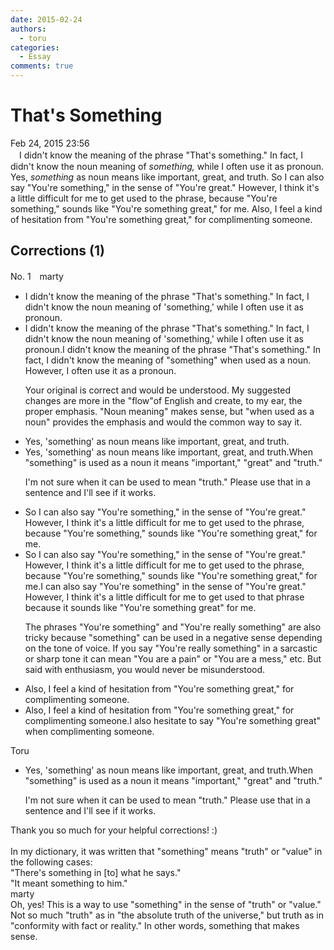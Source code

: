 ```yaml
---
date: 2015-02-24
authors:
  - toru
categories:
  - Essay
comments: true
---
```


# That's Something
<div class="date">Feb 24, 2015 23:56</div>
<div id="post"><div id="body_show_ori">
　I didn't know the meaning of the phrase "That's something." In fact, I didn't know the noun meaning of <em>something,</em> while I often use it as pronoun. Yes, <em>something</em> as noun means like important, great, and truth. So I can also say "You're something," in the sense of "You're great." However, I think it's a little difficult for me to get used to the phrase, because "You're something," sounds like "You're something great," for me. Also, I feel a kind of hesitation from "You're something great," for complimenting someone.
</div></div>

<!-- more -->


## Corrections (1)
<div id="block"><div class="first_name"> No. 1　<span class="just_name">marty</span></div><div id="block2">
<ul class="correction_field">
<li class="incorrect">I didn't know the meaning of the phrase "That's something." In fact, I didn't know the noun meaning of 'something,' while I often use it as pronoun.</li>
<li class="corrected correct">
I didn't know the meaning of the phrase "That's something." In fact, I didn't know the noun meaning of 'something,' while I often use it as pronoun.<span class="f_blue">I didn't know the meaning of the phrase "That's something." In fact, I didn't know the meaning of "something" when used as a noun. However, I often use it as a pronoun.</span>
<p class="correction_comment">Your original is correct and would be understood. My suggested changes are more in the "flow"of English and create, to my ear, the proper emphasis. "Noun meaning" makes sense, but "when used as a noun" provides the emphasis and would the common way to say it.</p>
</li>
</ul>
<ul class="correction_field">
<li class="incorrect">Yes, 'something' as noun means like important, great, and truth.</li>
<li class="corrected correct">
Yes, 'something' as noun means like important, great, and truth.<span class="f_blue">When "something" is used as a noun it means "important," "great" and "truth."</span>
<p class="correction_comment">I'm not sure when it can be used to mean "truth." Please use that in a sentence and I'll see if it works.</p>
</li>
</ul>
<ul class="correction_field">
<li class="incorrect">So I can also say "You're something," in the sense of "You're great." However, I think it's a little difficult for me to get used to the phrase, because "You're something," sounds like "You're something great," for me.</li>
<li class="corrected correct">
So I can also say "You're something," in the sense of "You're great." However, I think it's a little difficult for me to get used to the phrase, because "You're something," sounds like "You're something great," for me.<span class="f_blue">I can also say "You're something" in the sense of "You're great." However, I think it's a little difficult for me to get used to that phrase because it sounds like "You're something great" for me.</span>
<p class="correction_comment">The phrases "You're something" and "You're really something" are also tricky because "something" can be used in a negative sense depending on the tone of voice. If you say "You're really something" in a sarcastic or sharp tone it can mean "You are a pain" or "You are a mess," etc. But said with enthusiasm, you would never be misunderstood.</p>
</li>
</ul>
<ul class="correction_field">
<li class="incorrect">Also, I feel a kind of hesitation from "You're something great," for complimenting someone.</li>
<li class="corrected correct">
Also, I feel a kind of hesitation from "You're something great," for complimenting someone.<span class="f_blue">I also hesitate to say "You're something great" when complimenting someone.</span>
</li>
</ul>
</div><div class="name"><span class="just_name">Toru</span><br><div class="quote_field"><ul class="correction_field">
<li class="corrected correct">
Yes, 'something' as noun means like important, great, and truth.<span class="f_blue">When "something" is used as a noun it means "important," "great" and "truth."</span>
<p class="correction_comment">
I'm not sure when it can be used to mean "truth." Please use that in a sentence and I'll see if it works.
</p>
</li>
</ul></div>
Thank you so much for your helpful corrections! :)<br/><br/>In my dictionary, it was written that "something" means "truth" or "value" in the following cases:<br/>"There's something in [to] what he says."<br/>"It meant something to him."
</div>
<div class="name"><span class="just_name">marty</span><br>
Oh, yes! This is a way to use "something" in the sense of "truth" or "value." Not so much "truth" as in "the absolute truth of the universe," but truth as in "conformity with fact or reality." In other words, something that makes sense. 
</div>
</div>
